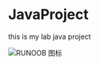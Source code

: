 # JavaProject

this is my lab java project

![RUNOOB 图标](https://github.com/yc692254/JavaProject/tree/main/images/1.jpg)

